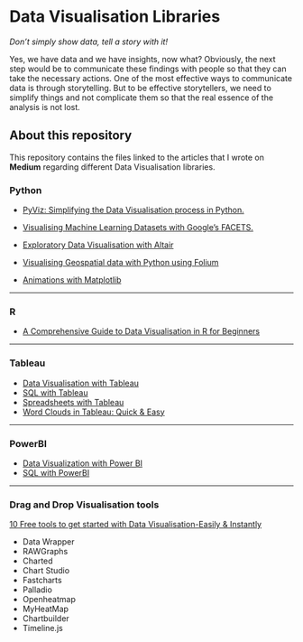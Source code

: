 # Data Visualisation Libraries

*Don’t simply show data, tell a story with it!*

Yes, we have data and we have insights, now what? Obviously, the next step would be to communicate these findings with people so that they can take the necessary actions. One of the most effective ways to communicate data is through storytelling. But to be effective storytellers, we need to simplify things and not complicate them so that the real essence of the analysis is not lost.

## About this repository 
This repository contains the files linked to the articles that I wrote on **Medium** regarding different Data Visualisation libraries.

### Python
* [PyViz: Simplifying the Data Visualisation process in Python.](https://towardsdatascience.com/pyviz-simplifying-the-data-visualisation-process-in-python-1b6d2cb728f1)

* [Visualising Machine Learning Datasets with Google’s  FACETS.](https://towardsdatascience.com/visualising-machine-learning-datasets-with-googles-facets-462d923251b3)

* [Exploratory Data Visualisation with Altair](https://medium.com/analytics-vidhya/exploratory-data-visualisation-with-altair-b8d85494795c)

* [Visualising Geospatial data with Python using Folium](https://medium.com/datadriveninvestor/visualising-geospatial-data-with-python-d3b1c519f31)
  
* [Animations with Matplotlib](https://towardsdatascience.com/animations-with-matplotlib-d96375c5442c)
 
---

### R
* [A Comprehensive Guide to Data Visualisation in R for Beginners](https://towardsdatascience.com/a-guide-to-data-visualisation-in-r-for-beginners-ef6d41a34174)

---

### Tableau

* [Data Visualisation with Tableau](https://www.datacamp.com/community/tutorials/data-visualisation-tableau)
* [SQL with Tableau](https://www.datacamp.com/community/tutorials/sql-tableau)   
* [Spreadsheets with Tableau](https://www.datacamp.com/community/tutorials/spreadsheets-tableau)
* [Word Clouds in Tableau: Quick & Easy](https://towardsdatascience.com/word-clouds-in-tableau-quick-easy-e71519cf507a)
---

### PowerBI
* [Data Visualization with Power BI](https://www.datacamp.com/community/tutorials/data-visualisation-powerbi)
* [SQL with PowerBI](https://www.datacamp.com/community/tutorials/sql-with-powerbi)
---

### Drag and Drop Visualisation tools
[10 Free tools to get started with Data Visualisation-Easily & Instantly](https://towardsdatascience.com/10-free-tools-to-instantly-get-started-with-data-visualisation-d7fadb5f6dce)
 * Data Wrapper
 * RAWGraphs
 * Charted
 * Chart Studio
 * Fastcharts
 * Palladio
 * Openheatmap
 * MyHeatMap
 * Chartbuilder
 * Timeline.js


